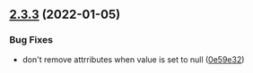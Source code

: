 ## [2.3.3](https://github.com/mParticle/mparticle-java-events-sdk/compare/v2.3.2...v2.3.3) (2022-01-05)


### Bug Fixes

* don't remove attrributes when value is set to null ([0e59e32](https://github.com/mParticle/mparticle-java-events-sdk/commit/0e59e324bf345da9009026a7eeeb9ae3020af333))
